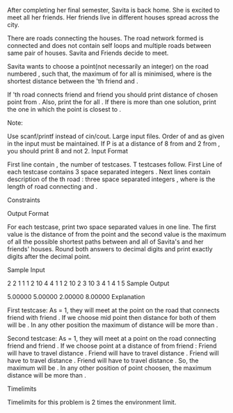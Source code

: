 After completing her final semester, Savita is back home. She is excited to meet all her friends. Her  friends live in different houses spread across the city.

There are  roads connecting the houses. The road network formed is connected and does not contain self loops and multiple roads between same pair of houses. Savita and Friends decide to meet.

Savita wants to choose a point(not necessarily an integer)  on the road numbered , such that, the maximum of  for all  is minimised,
where  is the shortest distance between the 'th friend and .

If 'th road connects friend  and friend  you should print distance of chosen point from . Also, print the  for all . If there is more than one solution, print the one in which the point  is closest to .

Note:

Use scanf/printf instead of cin/cout. Large input files.
Order of  and  as given in the input must be maintained. If P is at a distance of 8 from  and 2 from , you should print 8 and not 2.
Input Format

First line contain , the number of testcases.
T testcases follow.
First Line of each testcase contains 3 space separated integers  .
Next  lines contain description of the th road : three space separated integers , where  is the length of road connecting  and .

Constraints







Output Format

For each testcase, print two space separated values in one line. The first value is the distance of  from the point  and the second value is the maximum of all the possible shortest paths between  and all of Savita's and her friends' houses. Round both answers to  decimal digits and print exactly  digits after the decimal point.

Sample Input

2
2 1 1
1 2 10
4 4 1
1 2 10
2 3 10
3 4 1
4 1 5
Sample Output

5.00000 5.00000
2.00000 8.00000
Explanation

First testcase:
As  = 1, they will meet at the point  on the road that connects friend  with friend . If we choose mid point then distance for both of them will be . In any other position the maximum of distance will be more than .

Second testcase:
As  = 1, they will meet at a point  on the road connecting friend  and friend . If we choose point at a distance of  from friend : Friend  will have to travel distance .
Friend  will have to travel distance .
Friend  will have to travel distance .
Friend  will have to travel distance .
So, the maximum will be .
In any other position of point choosen, the maximum distance will be more than .

Timelimits

Timelimits for this problem is 2 times the environment limit.
